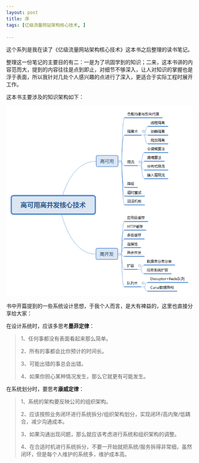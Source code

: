 ```yaml
---
layout: post
title: 序
tags: [亿级流量网站架构核心技术, ]

---
```


这个系列是我在读了《亿级流量网站架构核心技术》这本书之后整理的读书笔记。  

整理这一份笔记的主要目的有二：一是为了巩固学到的知识；二来，这本书讲的内容范而大，提到的内容往往是点到即止，对细节不够深入，让人对知识的掌握也是浮于表面，所以我针对几处个人感兴趣的点进行了深入，更适合于实际工程时展开工作。  

这本书主要涉及的知识架构如下：

<img src="https://github.com/sofkyle/sofkyle.github.io/blob/master/_posts/image/HAHC/高可用高并发核心技术.png?raw=true" />

书中开篇提到的一些系统设计思想，于我个人而言，是大有裨益的，这里也直接分享给大家：  

在设计系统时，应该多思考**墨菲定律**：
> 1、任何事都没有表面看起来那么简单。
> 
> 2、所有的事都会比你预计的时间长。
> 
> 3、可能出错的事总会出错。
> 
> 4、如果你担心某种情况发生，那么它就更有可能发生。

在系统划分时，要思考**康威定律**：
> 1、系统的架构要反映公司的组织架构。
> 
> 2、应该按照业务闭环进行系统拆分/组织架构划分，实现闭环/高内聚/低耦合，减少沟通成本。
> 
> 3、如果沟通出现问题，那么就应该考虑进行系统和组织架构的调整。
> 
> 4、在合适时机进行系统拆分，不要一开始就把系统/服务拆得非常细，虽然闭环，但是每个人维护的系统多，维护成本高。
